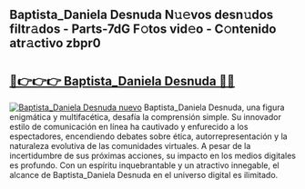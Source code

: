 ## Baptista_Daniela Desnuda N𝚞𝚎vos desn𝚞dos filtr𝚊dos - Parts-7dG F𝚘tos vid𝚎o - C𝚘ntenido atr𝚊ctivo zbpr0

# <h2><a href="http://mb4s261.tromn.icu/?c=Baptista_Daniela+Desnuda">🔗👉👉👉 Baptista_Daniela Desnuda 🔗🔗</a></h2>

[![Baptista_Daniela Desnuda nuevo](https://i.imgur.com/pEAQMta.gif)](http://mb4s261.tromn.icu/?c=Baptista_Daniela+Desnuda)
Baptista_Daniela Desnuda, una figura enigmática y multifacética, desafía la comprensión simple. Su innovador estilo de comunicación en línea ha cautivado y enfurecido a los espectadores, encendiendo debates sobre ética, autorrepresentación y la naturaleza evolutiva de las comunidades virtuales. A pesar de la incertidumbre de sus próximas acciones, su impacto en los medios digitales es profundo. Con un espíritu inquebrantable y un atractivo innegable, el alcance de Baptista_Daniela Desnuda en el universo digital es ilimitado.
